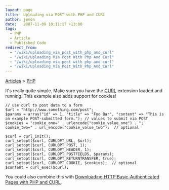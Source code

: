 ```yaml
---
layout: page
title:  Uploading via POST with PHP and CURL
author: jevon
date:   2007-11-09 10:11:17 +13:00
tags:
  - PHP
  - Article
  - Published Code
redirect_from:
  - "/wiki/uploading_via_post_with_php_and_curl"
  - "/wiki/Uploading Via Post With Php And Curl"
  - "/wiki/uploading via post with php and curl"
  - "/wiki/Uploading_Via_Post_With_Php_And_Curl"
---
```


[Articles](Articles.md) > [PHP](PHP.md)

It's really quite simple. Make sure you have the [CURL](curl.md) extension loaded and running. This example also adds support for cookies!

```
// use curl to post data to a form
$url = "http://www.something.com/post";
$params = array("id" => 1, "title" => "Foo Bar", "content" => "This is an example POST-submitted form."); // values to submit via POST
$cookies = "cookie_one=" . urlencode("cookie_value_one") . "; cookie_two=" . url_encode("cookie_value_two");  // optional

$curl = curl_init();
curl_setopt($curl, CURLOPT_URL, $url);
curl_setopt($curl, CURLOPT_POST, 1);
curl_setopt($curl, CURLOPT_HEADER, 1);
curl_setopt($curl, CURLOPT_POSTFIELDS, $params);
curl_setopt($curl, CURLOPT_RETURNTRANSFER, true);
curl_setopt($curl, CURLOPT_COOKIE, $cookies);  // optional
$content = curl_exec($curl);
```

You could also combine this with [Downloading HTTP Basic-Authenticated Pages with PHP and CURL](Downloading_HTTP_Basic-Authenticated_Pages_with_PHP_and_CURL.md).
